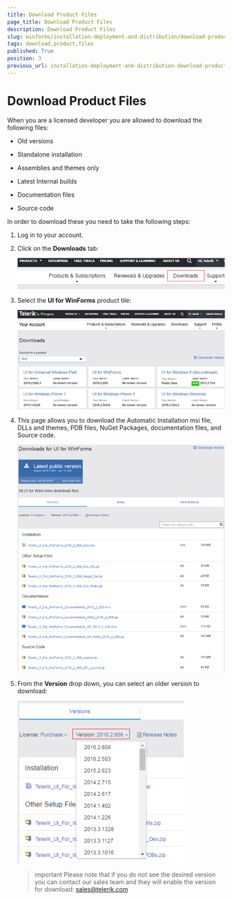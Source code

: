 ```yaml
---
title: Download Product Files
page_title: Download Product Files
description: Download Product Files
slug: winforms/installation-deployment-and-distribution/download-product-files
tags: download,product,files
published: True
position: 3
previous_url: installation-deployment-and-distribution-download-product-files
---
```


# Download Product Files

When you are a licensed developer you are allowed to download the following files:

* Old versions

* Standalone installation 

* Assemblies and themes only

* Latest Internal builds

* Documentation files

* Source code 

In order to download these you need to take the following steps:

1. Log in to your account.

1. Click on the __Downloads__ tab:

	![installation-deployment-and-distribution-download-product-files 006](images/installation-deployment-and-distribution-download-product-files006.png)

1. Select the __UI for WinForms__ product tile:

	![installation-deployment-and-distribution-download-product-files 007](images/installation-deployment-and-distribution-download-product-files007.png)

1. This page allows you to download the Automatic Installation msi file, DLLs and themes, PDB files, NuGet Packages, documentation files, and Source code.

	![installation-deployment-and-distribution-download-product-files 008](images/installation-deployment-and-distribution-download-product-files008.png)

1. From the __Version__ drop down, you can select an older version to download: 

	![installation-deployment-and-distribution-download-product-files 009](images/installation-deployment-and-distribution-download-product-files009.png)

	>important Please note that if you do not see the desired version you can contact our sales team and they will enable the version for download: [sales@telerik.com](mailto:sales@telerik.co)

